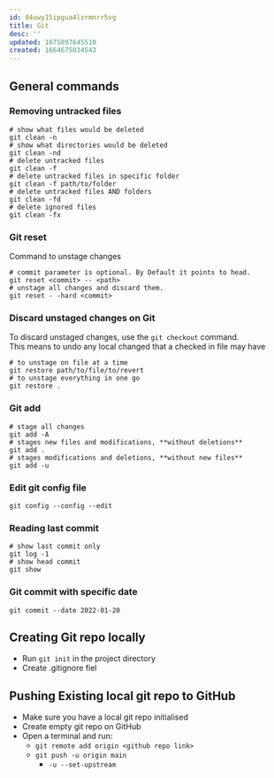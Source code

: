 ```yaml
---
id: 04uwy15ipgua4lzrmnrr5vg
title: Git
desc: ''
updated: 1675897645510
created: 1664675034543
---
```


## General commands

### Removing untracked files
```shell
# show what files would be deleted
git clean -n
# show what directories would be deleted
git clean -nd
# delete untracked files
git clean -f
# delete untracked files in specific folder
git clean -f path/to/folder
# delete untracked files AND folders
git clean -fd
# delete ignored files
git clean -fx
```

### Git reset
Command to unstage changes
```shell
# commit parameter is optional. By Default it points to head.
git reset <commit> -- <path>
# unstage all changes and discard them.
git reset - -hard <commit>
```

### Discard unstaged changes on Git
To discard unstaged changes, use the `git checkout` command.  
This means to undo any local changed that a checked in file may have  
```shell
# to unstage on file at a time
git restore path/to/file/to/revert
# to unstage everything in one go
git restore .
```

### Git add
```shell
# stage all changes
git add -A
# stages new files and modifications, **without deletions**
git add .
# stages modifications and deletions, **without new files**
git add -u
```

### Edit git config file
```shell
git config --config --edit
```

### Reading last commit
```shell
# show last commit only
git log -1
# show head commit
git show
```

### Git commit with specific date
```shell
git commit --date 2022-01-20
```

## Creating Git repo locally
- Run `git init` in the project directory
- Create .gitignore fiel

## Pushing Existing local git repo to GitHub
- Make sure you have a local git repo initialised
- Create empty git repo on GitHub
- Open a terminal and run:
  - `git remote add origin <github repo link>`
  - `git push -u origin main`
    - `-u --set-upstream`
